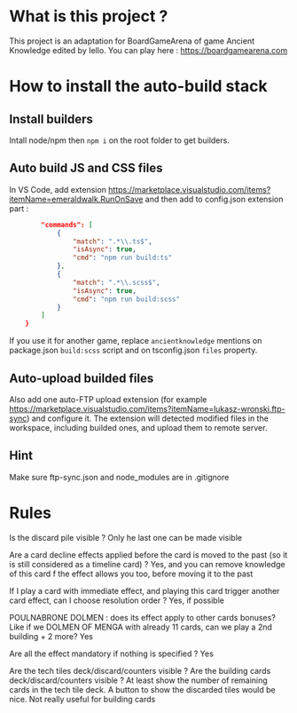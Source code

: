 # What is this project ? 
This project is an adaptation for BoardGameArena of game Ancient Knowledge edited by Iello.
You can play here : https://boardgamearena.com

# How to install the auto-build stack

## Install builders
Intall node/npm then `npm i` on the root folder to get builders.

## Auto build JS and CSS files
In VS Code, add extension https://marketplace.visualstudio.com/items?itemName=emeraldwalk.RunOnSave and then add to config.json extension part :
```json
        "commands": [
            {
                "match": ".*\\.ts$",
                "isAsync": true,
                "cmd": "npm run build:ts"
            },
            {
                "match": ".*\\.scss$",
                "isAsync": true,
                "cmd": "npm run build:scss"
            }
        ]
    }
```
If you use it for another game, replace `ancientknowledge` mentions on package.json `build:scss` script and on tsconfig.json `files` property.

## Auto-upload builded files
Also add one auto-FTP upload extension (for example https://marketplace.visualstudio.com/items?itemName=lukasz-wronski.ftp-sync) and configure it. The extension will detected modified files in the workspace, including builded ones, and upload them to remote server.

## Hint
Make sure ftp-sync.json and node_modules are in .gitignore

# Rules
Is the discard pile visible ?
Only he last one can be made visible

Are a card decline effects applied before the card is moved to the past (so it is still considered as a timeline card) ?
Yes, and you can remove knowledge of this card f the effect allows you too, before moving it to the past

If I play a card with immediate effect, and playing this card trigger another card effect, can I choose resolution order ?
Yes, if possible

POULNABRONE DOLMEN : does its effect apply to other cards bonuses? Like if we DOLMEN OF MENGA with already 11 cards, can we play a 2nd building + 2 more?
Yes

Are all the effect mandatory if nothing is specified ?
Yes

Are the tech tiles deck/discard/counters visible ? Are the building cards deck/discard/counters visible ?
At least show the number of remaining cards in the tech tile deck. A button to show the discarded tiles would be nice.
Not really useful for building cards